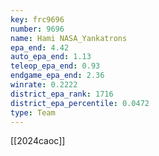 ```yaml
---
key: frc9696
number: 9696
name: Hami NASA_Yankatrons
epa_end: 4.42
auto_epa_end: 1.13
teleop_epa_end: 0.93
endgame_epa_end: 2.36
winrate: 0.2222
district_epa_rank: 1716
district_epa_percentile: 0.0472
type: Team
---
```

[[2024caoc]]
